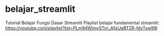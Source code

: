# belajar_streamlit
Tutorial Belajar Fungsi Dasar Streamlit
Playlist belajar fundamental streamlit: https://youtube.com/playlist?list=PLm94WimySTnr_AllzUeBTZR-fdvTsw99l
